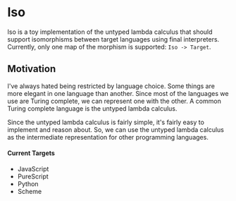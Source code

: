 # Iso

Iso is a toy implementation of the untyped lambda calculus that should support isomorphisms between target languages using final interpreters.
Currently, only one map of the morphism is supported: `Iso -> Target`.

## Motivation

I've always hated being restricted by language choice.
Some things are more elegant in one language than another.
Since most of the languages we use are Turing complete, we can represent one with the other.
A common Turing complete language is the untyped lambda calculus.

Since the untyped lambda calculus is fairly simple, it's fairly easy to implement and reason about.
So, we can use the untyped lambda calculus as the intermediate representation for other programming languages.

#### Current Targets

* JavaScript
* PureScript
* Python
* Scheme
